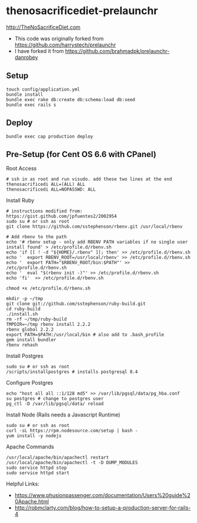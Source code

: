 thenosacrificediet-prelaunchr
==========

http://TheNoSacrificeDiet.com

- This code was originally forked from https://github.com/harrystech/prelaunchr
- I have forked it from https://github.com/brahmadpk/prelaunchr-danrobey

## Setup
```
touch config/application.yml
bundle install
bundle exec rake db:create db:schema:load db:seed
bundle exec rails s
```

## Deploy
```
bundle exec cap production deploy
```

## Pre-Setup (for Cent OS 6.6 with CPanel)
Root Access
```
# ssh in as root and run visudo. add these two lines at the end
thenosacrificedi ALL=(ALL) ALL
thenosacrificedi ALL=NOPASSWD: ALL
```

Install Ruby
```
# instructions modified from: https://gist.github.com/jpfuentes2/2002954
sudo su # or ssh as root
git clone https://github.com/sstephenson/rbenv.git /usr/local/rbenv

# Add rbenv to the path
echo '# rbenv setup - only add RBENV PATH variables if no single user install found' > /etc/profile.d/rbenv.sh
echo 'if [[ ! -d "${HOME}/.rbenv" ]]; then' >> /etc/profile.d/rbenv.sh
echo '  export RBENV_ROOT=/usr/local/rbenv' >> /etc/profile.d/rbenv.sh
echo '  export PATH="$RBENV_ROOT/bin:$PATH"' >> /etc/profile.d/rbenv.sh
echo '  eval "$(rbenv init -)"' >> /etc/profile.d/rbenv.sh
echo 'fi'  >> /etc/profile.d/rbenv.sh

chmod +x /etc/profile.d/rbenv.sh

mkdir -p ~/tmp
git clone git://github.com/sstephenson/ruby-build.git
cd ruby-build
./install.sh
rm -rf ~/tmp/ruby-build
TMPDIR=~/tmp rbenv install 2.2.2
rbenv global 2.2.2
export PATH=$PATH:/usr/local/bin # also add to .bash_profile
gem install bundler
rbenv rehash
```

Install Postgres
```
sudo su # or ssh as root
/scripts/installpostgres # installs postgresql 8.4
```

Configure Postgres
```
echo "host all all ::1/128 md5" >> /var/lib/pgsql/data/pg_hba.conf
su postgres # change to postgres user
pg_ctl -D /var/lib/pgsql/data/ reload
```

Install Node (Rails needs a Javascript Runtime)
```
sudo su # or ssh as root
curl -sL https://rpm.nodesource.com/setup | bash -
yum install -y nodejs
```

Apache Commands
```
/usr/local/apache/bin/apachectl restart
/usr/local/apache/bin/apachectl -t -D DUMP_MODULES
sudo service httpd stop
sudo service httpd start
```

Helpful Links:
- https://www.phusionpassenger.com/documentation/Users%20guide%20Apache.html
- http://robmclarty.com/blog/how-to-setup-a-production-server-for-rails-4
